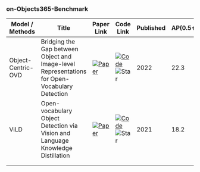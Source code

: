 ### on-Objects365-Benchmark

| Model / Methods    | Title                                                                                         | Paper Link                                                                                                             | Code Link                                                                                                                                                                                                                                   | Published | AP(0.5⬆️) | Keywords | Venue     |
| ------------------ | --------------------------------------------------------------------------------------------- | ---------------------------------------------------------------------------------------------------------------------- | ------------------------------------------------------------------------------------------------------------------------------------------------------------------------------------------------------------------------------------------- | --------- | --------- | -------- | --------- |
| Object-Centric-OVD | Bridging the Gap between Object and Image-level Representations for Open-Vocabulary Detection | [![Paper](https://img.shields.io/badge/Paper-ydd7e6?style=for-the-badge)](https://arxiv.org/abs/2207.03482v3)          | [![Code](https://img.shields.io/badge/Code-add7e6?style=for-the-badge)](https://github.com/mmaaz60/mvits_for_class_agnostic_od)![Star](https://img.shields.io/github/stars/mmaaz60/mvits_for_class_agnostic_od.svg?style=social&label=Star) | 2022      | 22.3      |          |           |
| ViLD               | Open-vocabulary Object Detection via Vision and Language Knowledge Distillation               | [![Paper](https://img.shields.io/badge/Paper-ydd7e6?style=for-the-badge)](https://openreview.net/forum?id=lL3lnMbR4WU) | [![Code](https://img.shields.io/badge/Code-add7e6?style=for-the-badge)](https://github.com/hanoonaR/object-centric-ovd)![Star](https://img.shields.io/github/stars/hanoonaR/object-centric-ovd.svg?style=social&label=Star)                 | 2021      | 18.2      |          | ICLR 2022 |
|                    |                                                                                               |                                                                                                                        |                                                                                                                                                                                                                                             |           |           |          |           |
|                    |                                                                                               |                                                                                                                        |                                                                                                                                                                                                                                             |           |           |          |           |
